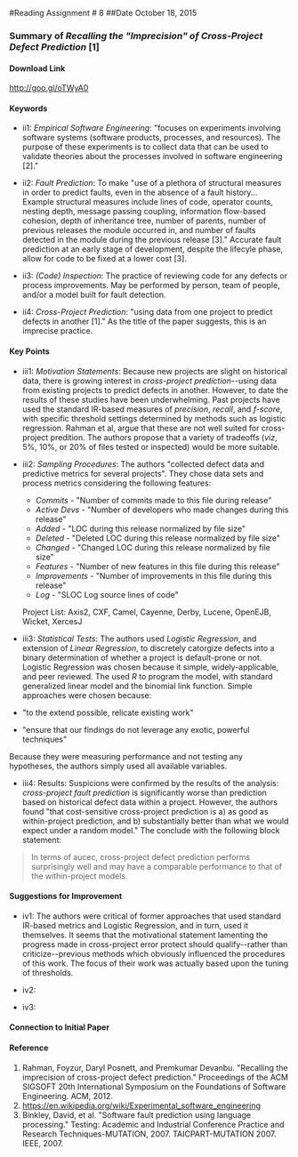 #Reading Assignment # 8
##Date October 18, 2015 
### Summary of *Recalling the "Imprecision" of Cross-Project Defect Prediction* [1] 

#### Download Link
http://goo.gl/oTWyA0

#### Keywords
* ii1: *Empirical Software Engineering*: "focuses on experiments involving software systems (software products, processes, and resources). The purpose of these experiments is to collect data that can be used to validate theories about the processes involved in software engineering [2]."

* ii2: *Fault Prediction*: To make "use of a plethora of structural measures in order to predict faults, even in
the absence of a fault history... Example structural measures include lines of code, operator counts, nesting depth, message passing coupling, information flow-based cohesion, depth of inheritance tree, number of parents, number of previous releases the module occurred in, and number of faults detected in the module during the previous release [3]."  Accurate fault prediction at an early stage of development, despite the lifecyle phase, allow for code to be fixed at a lower cost [3].

* ii3: *(Code) Inspection*: The practice of reviewing code for any defects or process improvements. May be performed by person, team of people, and/or a model built for fault detection.

* ii4: *Cross-Project Prediction*: "using data from one project to predict defects in another [1]."  As the title of the paper suggests, this is an imprecise practice.

#### Key Points
* iii1: *Motivation Statements*: Because new projects are slight on historical data, there is growing interest in *cross-project prediction*--using data from existing projects to predict defects in another.  However, to date the results of these studies have been underwhelming.  Past projects have used the standard IR-based measures of *precision*, *recall*, and *f-score*, with specific threshold settings determined by methods such as logistic regression.  Rahman et al, argue that these are not well suited for cross-project predition.  The authors propose that a variety of tradeoffs (*viz*, 5%, 10%, or 20% of files tested or inspected) would be more suitable.

* iii2: *Sampling Procedures*: The authors "collected defect data and predictive metrics for several projects". They chose data sets and process metrics considering the following features:
  * *Commits* - "Number of commits made to this file during release"
  * *Active Devs* -  "Number of developers who made changes during this release"
  * *Added* - "LOC during this release normalized by file size"
  * *Deleted* - "Deleted LOC during this release normalized by file size"
  * *Changed* - "Changed LOC during this release normalized by file size"
  * *Features* - "Number of new features in this file during this release"
  * *Improvements* - "Number of improvements in this file during this release"
  * *Log* - "SLOC Log source lines of code" 
  
  Project List: Axis2, CXF, Camel, Cayenne, Derby, Lucene, OpenEJB, Wicket, XercesJ

* iii3: *Statistical Tests*: The authors used *Logistic Regression*, and extension of *Linear Regression*, to discretely catorgize defects into a binary determination of whether a project is default-prone or not.  Logistic Regression was chosen because it simple, widely-applicable, and peer reviewed.  The used *R* to program the model, with standard generalized linear model and the binomial link function.  Simple approaches were chosen because:
 * "to the extend possible, relicate existing work"
 * "ensure that our findings do not leverage any exotic, powerful techniques"

 Because they were measuring performance and not testing any hypotheses, the authors simply used all available variables.
 
* iii4: Results: Suspicions were confirmed by the results of the analysis: *cross-project fault prediction* is significantly worse than prediction based on historical defect data within a project. However, the authors found "that cost-sensitive cross-project prediction is a) as good as within-project prediction, and b) substantially better than what we would expect under a random model." The conclude with the following block statement:
>In terms of aucec, cross-project defect prediction performs surprisingly well and may have a comparable performance to that of the within-project models.

#### Suggestions for Improvement 
* iv1: The authors were critical of former approaches that used standard IR-based metrics and Logistic Regression, and in turn, used it themselves.  It seems that the motivational statement lamenting the progress made in cross-project error protect should qualify--rather than criticize--previous methods which obviously influenced the procedures of this work.  The focus of their work was actually based upon the tuning of thresholds.

* iv2:
* iv3:

#### Connection to Initial Paper

#### Reference
1. Rahman, Foyzur, Daryl Posnett, and Premkumar Devanbu. "Recalling the imprecision of cross-project defect prediction." Proceedings of the ACM SIGSOFT 20th International Symposium on the Foundations of Software Engineering. ACM, 2012.
2. https://en.wikipedia.org/wiki/Experimental_software_engineering
3. Binkley, David, et al. "Software fault prediction using language processing." Testing: Academic and Industrial Conference Practice and Research Techniques-MUTATION, 2007. TAICPART-MUTATION 2007. IEEE, 2007.


